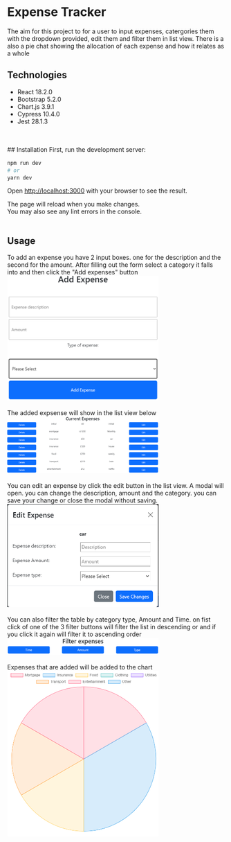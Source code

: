 # Expense Tracker

The aim for this project to for a user to input expenses, catergories them with the dropdown provided, edit them and filter them in list view. There is a also a pie chat showing the allocation of each expense and how it relates as a whole

## Technologies
* React 18.2.0
* Bootstrap 5.2.0
* Chart.js 3.9.1
* Cypress 10.4.0
* Jest 28.1.3

<br />
<br />
## Installation
First, run the development server:

```bash
npm run dev
# or
yarn dev
```

Open [http://localhost:3000](http://localhost:3000) with your browser to see the result.

The page will reload when you make changes.\
You may also see any lint errors in the console.
<br />
<br />

## Usage

To add an expense you have 2 input boxes. one for the description and the second for the amount. After filling out the form select a category it falls into and then click the "Add expenses" button
<br />
<img src="./public/add%20expense.PNG" width="350">
<br />
<br />
The added expsense will show in the list view below
<br />
<img src="./public/expense%20list.PNG" width="350">
<br />
<br />
You can edit an expense by click the edit button in the list view. A modal will open. you can change the description, amount and the category. you can save your change or close the modal without saving. 
<br />
<img src="./public/edit.PNG" width="350">
<br />
<br />
You can also filter the table by category type, Amount and Time. on fist click of one of the 3 filter buttons will filter the list in descending or and if you click it again will filter it to ascending order
<br />
<img src="./public/filter.PNG" width="350">
<br />
<br />
Expenses that are added will be added to the chart
<br />
<img src="./public/chart.PNG" width="350">



